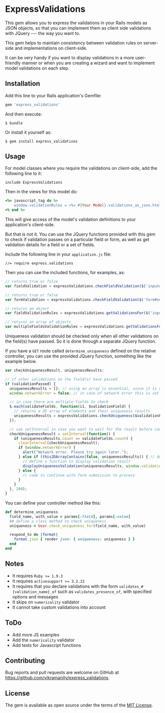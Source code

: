 # ExpressValidations

This gem allows you to express the validations in your Rails models as JSON objects, so that you can implement them as client side validations with JQuery --- the way you want to.

This gem helps to maintain consistency between validation rules on server-side and implementations on client-side.

It can be very handy if you want to display validations in a more user-friendly manner or when you are creating a wizard and want to implement model validations on each step.

## Installation

Add this line to your Rails application's Gemfile:

```ruby
gem 'express_validations'
```

And then execute:

    $ bundle

Or install it yourself as:

    $ gem install express_validations

## Usage

For model classes where you require the validations on client-side, add the following line to it:

```include ExpressValidations```

Then in the views for this model do:

```ruby
<%= javascript_tag do %>
	window.validationRules = <%= #{Your Model}.validations_as_json.html_safe %>;
<% end %>
```

This will give access of the model's validation definitions to your application's client-side.

But that is not it. You can use the JQuery functions provided with this gem to check if validation passes on a particular field or form, as well as get validation details for a field or a set of fields.

Include the following line in your ```application.js``` file:

```//= require express.validations```

Then you can use the included functions, for examples, as:

```Javascript
// returns true or false
var fieldValidation = expressValidations.checkFieldValidation($('input#user_first_name'), window.validationRules);

// returns true or false
var formValidation = expressValidations.checkFieldValidation($('form#new_user'), window.validationRules);

// returns an object
var fieldValidationRules = expressValidations.getValidationsFor($('input#user_first_name'), window.validationRules);

// returns an array of objects
var multipleFieldsValidationRules = expressValidations.getValidationsForMultiple([$('input#username'), $('input#password')], window.validationRules);

```

Uniqueness validation should be checked only when all other validations on the field(s) have passed. So it is done through a separate JQuery function.

If you have a ```GET``` route called ```determine_uniqueness``` defined on the relative controller, you can use the provided JQuery function, something like the example below.

```Javascript
var checkUniquenessResult, uniquenessResults;

// if other validations on the field(s) have passed
if (validationPassed) {
  uniquenessResults = []; // using an array is essential, since it is updated via reference
  window.networkError = false; // in case of network error this is set to true

  // in case there are multiple fields to check
  $.each(validateFields, function(i1, $validationField) {
    // returns a 2D array of elements and their uniqueness results
    uniquenessResults = expressValidations.checkUniqueness($validationField, uniquenessResults);
  });

  // use setInterval in case you want to wait for the result before continuing with the form submission process
  checkUniquenessResult = setInterval(function() {
    if (uniquenessResults.count == validateFields.count) {
      clearInterval(checkUniquenessResult);
      if (window.networkError) {
        alert("Network error. Please try again later.");
      } else if (this2DArrayContains(false, uniquenessResults)) { // define a function to check any false in the uniquenessResults 2D array, against any element
        // define a function to display validation result
        displayUniquenessValidation(uniquenessResults, window.validationRules);
      } else {
        // code to continue with form submission to process
      }
    }
  }, 200);
}
```

You can define your controller method like this:

```Ruby
def determine_uniqueness
  field_name, with_value = params[:field], params[:value]
  ## define a class method to check uniqueness
  uniqueness = User.check_uniqueness_for(field_name, with_value)

  respond_to do |format|
    format.json { render json: { uniqueness: uniqueness } }
  end
end
```

## Notes

- It requires ```Ruby >= 1.9.3```
- It requires ```activesupport >= 3.2.22```
- It requires that you declare validations with the form ```validates_#{validation_name}_of``` such as ```validates_presence_of```, with specified options and messages
- It skips on ```numericality``` validator
- It cannot take custom validations into account


## ToDo

- Add more JS examples
- Add the ```numericality``` validator
- Add tests for Javascript functions

## Contributing

Bug reports and pull requests are welcome on GitHub at https://github.com/vikramanity/express_validations.


## License

The gem is available as open source under the terms of the [MIT License](http://opensource.org/licenses/MIT).
